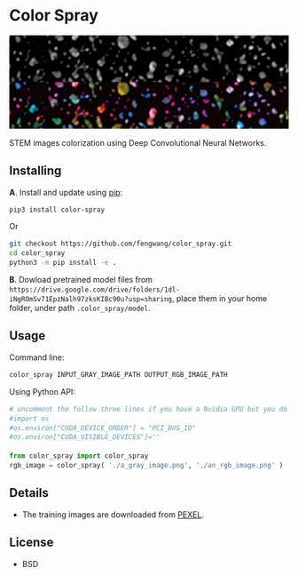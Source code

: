 # Color Spray

![](https://github.com/fengwang/color_spray/raw/master/assets/demo.png)


STEM images colorization using Deep Convolutional Neural Networks.

## Installing

__A__. Install and update using [pip](https://pip.pypa.io/en/stable/quickstart/):

```bash
pip3 install color-spray
```
Or
```bash
git checkout https://github.com/fengwang/color_spray.git
cd color_spray
python3 -m pip install -e .
```

__B__. Dowload pretrained model files from `https://drive.google.com/drive/folders/1dl-iNgROmSv71EpzNalh97zksKIBc90u?usp=sharing`, place them in your home folder, under path `.color_spray/model`.

## Usage


Command line:

```bash
color_spray INPUT_GRAY_IMAGE_PATH OUTPUT_RGB_IMAGE_PATH
```

Using Python API:

```python
# uncomment the follow three lines if you have a Nvidia GPU but you do not want to enable it.
#import os
#os.environ["CUDA_DEVICE_ORDER"] = "PCI_BUS_ID"
#os.environ["CUDA_VISIBLE_DEVICES"]=''

from color_spray import color_spray
rgb_image = color_spray( './a_gray_image.png', './an_rgb_image.png' )

```

## Details

+ The training images are downloaded from [PEXEL](https://www.pexels.com/).

## License

+ BSD

